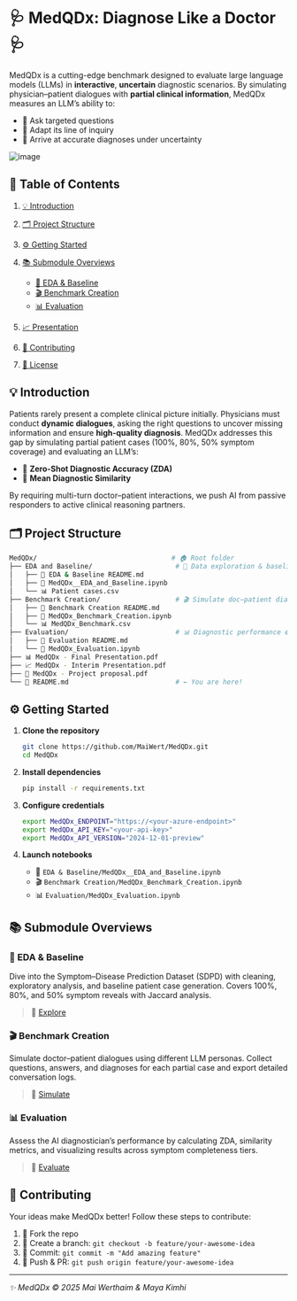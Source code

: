 # 🩺 MedQDx: Diagnose Like a Doctor 🩺

MedQDx is a cutting-edge benchmark designed to evaluate large language models (LLMs) in **interactive**, **uncertain** diagnostic scenarios. By simulating physician–patient dialogues with **partial clinical information**, MedQDx measures an LLM’s ability to:

* 🔎 Ask targeted questions
* 🔄 Adapt its line of inquiry
* 🎯 Arrive at accurate diagnoses under uncertainty

![image](https://github.com/user-attachments/assets/0a458462-814e-4504-8a66-ed0afd5f4a19)

## 📖 Table of Contents

1. [💡 Introduction](#💡-introduction)
2. [🗂️ Project Structure](#🗂️-project-structure)
3. [⚙️ Getting Started](#⚙️-getting-started)
4. [📚 Submodule Overviews](#📚-submodule-overviews)

   * [🧪 EDA & Baseline](#🧪-eda--baseline)
   * [🎬 Benchmark Creation](#🎬-benchmark-creation)
   * [📊 Evaluation](#📊-evaluation)
5. [📈 Presentation](#📈-presentation)
6. [🤝 Contributing](#🤝-contributing)
7. [📜 License](#📜-license)


## 💡 Introduction

Patients rarely present a complete clinical picture initially. Physicians must conduct **dynamic dialogues**, asking the right questions to uncover missing information and ensure **high-quality diagnosis**. MedQDx addresses this gap by simulating partial patient cases (100%, 80%, 50% symptom coverage) and evaluating an LLM’s:

* 🏅 **Zero-Shot Diagnostic Accuracy (ZDA)**
* 📏 **Mean Diagnostic Similarity**

By requiring multi-turn doctor–patient interactions, we push AI from passive responders to active clinical reasoning partners.


## 🗂️ Project Structure

```bash
MedQDx/                                  # 🏠 Root folder
├── EDA and Baseline/                     # 🧪 Data exploration & baseline case generation
│   ├── 📄 EDA & Baseline README.md
│   ├── 📓 MedQDx__EDA_and_Baseline.ipynb
│   └── 📊 Patient cases.csv
├── Benchmark Creation/                   # 🎬 Simulate doc–patient dialogues
│   ├── 📄 Benchmark Creation README.md
│   ├── 📓 MedQDx_Benchmark_Creation.ipynb
│   └── 📊 MedQDx_Benchmark.csv
├── Evaluation/                           # 📊 Diagnostic performance evaluation
│   ├── 📄 Evaluation README.md
│   └── 📓 MedQDx_Evaluation.ipynb
├── 📊 MedQDx - Final Presentation.pdf
├── 📈 MedQDx - Interim Presentation.pdf
├── 📝 MedQDx - Project proposal.pdf
└── 📘 README.md                           # ← You are here!
```


## ⚙️ Getting Started

1. **Clone the repository**

   ```bash
   git clone https://github.com/MaiWert/MedQDx.git
   cd MedQDx
   ```
2. **Install dependencies**

   ```bash
   pip install -r requirements.txt
   ```
3. **Configure credentials**

   ```bash
   export MedQDx_ENDPOINT="https://<your-azure-endpoint>"
   export MedQDx_API_KEY="<your-api-key>"
   export MedQDx_API_VERSION="2024-12-01-preview"
   ```
4. **Launch notebooks**

   * 🧪 `EDA & Baseline/MedQDx__EDA_and_Baseline.ipynb`
   * 🎬 `Benchmark Creation/MedQDx_Benchmark_Creation.ipynb`
   * 📊 `Evaluation/MedQDx_Evaluation.ipynb`



## 📚 Submodule Overviews

### 🧪 EDA & Baseline

Dive into the Symptom–Disease Prediction Dataset (SDPD) with cleaning, exploratory analysis, and baseline patient case generation. Covers 100%, 80%, and 50% symptom reveals with Jaccard analysis.

> 🔗 [Explore](./EDA%20and%20Baseline/EDA%20%26%20Baseline%20README.md)

### 🎬 Benchmark Creation

Simulate doctor–patient dialogues using different LLM personas. Collect questions, answers, and diagnoses for each partial case and export detailed conversation logs.

> 🔗 [Simulate](./Benchmark%20Creation/Benchmark%20Creation%20README.md)

### 📊 Evaluation

Assess the AI diagnostician’s performance by calculating ZDA, similarity metrics, and visualizing results across symptom completeness tiers.

> 🔗 [Evaluate](./Evaluation/Evaluation%20README.md)


## 🤝 Contributing

Your ideas make MedQDx better! Follow these steps to contribute:

1. 🔀 Fork the repo
2. 🌱 Create a branch: `git checkout -b feature/your-awesome-idea`
3. 💾 Commit: `git commit -m "Add amazing feature"`
4. 🔄 Push & PR: `git push origin feature/your-awesome-idea`


---

*✨ MedQDx © 2025 Mai Werthaim & Maya Kimhi*
